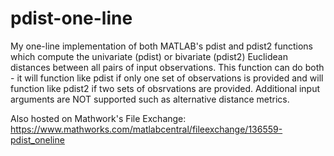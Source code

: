 # pdist-one-line
My one-line implementation of both MATLAB's pdist and pdist2 functions which compute the univariate (pdist) or bivariate (pdist2) Euclidean distances between all pairs of input observations. This function can do both - it will function like pdist if only one set of observations is provided and will function like pdist2 if two sets of obsrvations are provided. Additional input arguments are NOT supported such as alternative distance metrics.

Also hosted on Mathwork's File Exchange: https://www.mathworks.com/matlabcentral/fileexchange/136559-pdist_oneline

